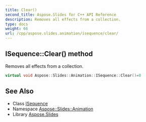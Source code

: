 ```yaml
---
title: Clear()
second_title: Aspose.Slides for C++ API Reference
description: Removes all effects from a collection.
type: docs
weight: 66
url: /cpp/aspose.slides.animation/isequence/clear/
---
```

## ISequence::Clear() method


Removes all effects from a collection.

```cpp
virtual void Aspose::Slides::Animation::ISequence::Clear()=0
```

## See Also

* Class [ISequence](./)
* Namespace [Aspose::Slides::Animation](../)
* Library [Aspose.Slides](../../)